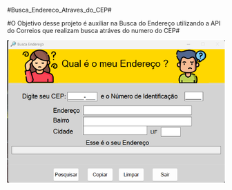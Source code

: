 #Busca_Endereco_Atraves_do_CEP#

#O Objetivo desse projeto é auxiliar na Busca do Endereço utilizando a API do Correios que realizam busca atráves do numero do CEP#

<img src="README.png"/>
